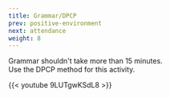 ```yaml
---
title: Grammar/DPCP
prev: positive-environment
next: attendance
weight: 8
---
```


Grammar shouldn't take more than 15 minutes.\
Use the DPCP method for this activity.

{{< youtube 9LUTgwKSdL8 >}}
